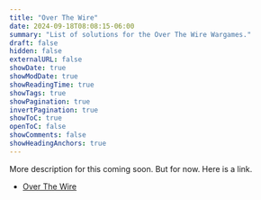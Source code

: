 ```yaml
---
title: "Over The Wire"
date: 2024-09-18T08:08:15-06:00
summary: "List of solutions for the Over The Wire Wargames."
draft: false
hidden: false
externalURL: false
showDate: true
showModDate: true
showReadingTime: true
showTags: true
showPagination: true
invertPagination: true
showToC: true
openToC: false
showComments: false
showHeadingAnchors: true
---
```


More description for this coming soon. But for now. Here is a link.

- [Over The Wire](https://overthewire.org/)
